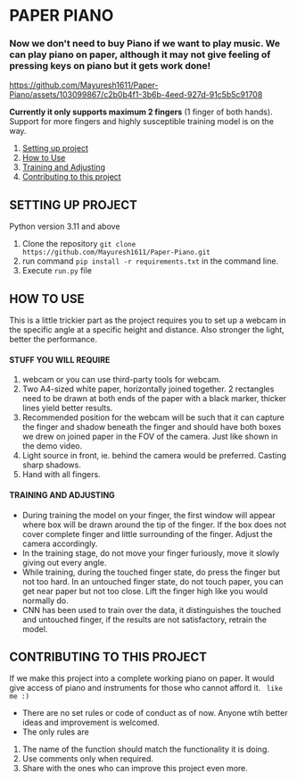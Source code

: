 # PAPER PIANO

### Now we don't need to buy Piano if we want to play music. We can play piano on paper, although it may not give feeling of pressing keys on piano but it gets work done!

https://github.com/Mayuresh1611/Paper-Piano/assets/103099867/c2b0b4f1-3b6b-4eed-927d-91c5b5c91708

**Currently it only supports maximum 2 fingers** (1 finger of both hands). Support for more fingers and highly susceptible training model is on the way.

1. [Setting up project](#setting-up-project)
2. [How to Use](#how-to-use)
3. [Training and Adjusting ](#training-and-adjusting)
4. [Contributing to this project](#contributing-to-this-project)
   
## SETTING UP PROJECT
Python version 3.11 and above
1.  Clone the repository ```git clone https://github.com/Mayuresh1611/Paper-Piano.git```
2. run command ```pip install -r requirements.txt``` in the command line.
3. Execute ```run.py``` file

## HOW TO USE   
This is a little trickier part as the project requires you to set up a webcam in the specific angle at a specific height and distance. Also  stronger the light, better the performance. 
#### STUFF YOU WILL REQUIRE 
1. webcam or you can use third-party tools for webcam. 
2. Two A4-sized white paper, horizontally joined together. 2 rectangles need to be drawn at both ends of the paper with a black marker, thicker lines yield better results. 
3. Recommended position for the webcam will be such that it can capture the finger and shadow beneath the finger and should have both boxes we drew on joined paper in the FOV of the camera.
Just like shown in the demo video.
4. Light source in front, ie. behind the camera would be preferred. Casting sharp shadows.
4. Hand with all fingers.

#### TRAINING AND ADJUSTING
* During training the model on your finger, the first window will appear where box will be drawn around the tip of the finger. If the box does not cover complete finger and little surrounding of the finger. Adjust the camera accordingly.
* In the training stage, do not move your finger furiously, move it slowly giving out every angle.
* While training, during the touched finger state, do press the finger but not too hard. In an untouched finger state, do not touch paper, you can get near paper but not too close. Lift the finger high like you would normally do.
* CNN has been used to train over the data, it distinguishes the touched and untouched finger, if the results are not satisfactory, retrain the model.    
## CONTRIBUTING TO THIS PROJECT
If we make this project into a complete working piano on paper. It would give access of piano and instruments for those who cannot afford it. ``` like me :)``` 

* There are no set rules or code of conduct as of now. Anyone wtih better ideas and improvement is welcomed. 
* The only rules are
1. The name of the function should match the functionality it is doing.
2. Use comments only when required. 
3. Share with the ones who can improve this project even more.

